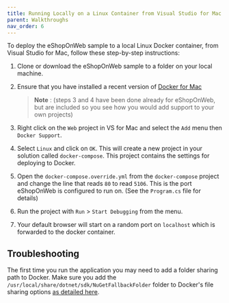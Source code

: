 ```yaml
---
title: Running Locally on a Linux Container from Visual Studio for Mac
parent: Walkthroughs
nav_order: 6
---
```


To deploy the eShopOnWeb sample to a local Linux Docker container, from Visual Studio for Mac, follow these step-by-step instructions:

1. Clone or download the eShopOnWeb sample to a folder on your local machine.

1. Ensure that you have installed a recent version of [Docker for Mac](https://docs.docker.com/docker-for-mac/install/)

   > **Note** : (steps 3 and 4 have been done already for eShopOnWeb, but are included so you see how you would add support to your own projects)

1. Right click on the `Web` project in VS for Mac and select the `Add` menu then `Docker Support`.

1. Select `Linux` and click on `OK`. This will create a new project in your solution called `docker-compose`. This project contains the settings for deploying to Docker.

1. Open the `docker-compose.override.yml` from the `docker-compose` project and change the line that reads `80` to read `5106`. This is the port eShopOnWeb is configured to run on. (See the `Program.cs` file for details)

1. Run the project with `Run` > `Start Debugging` from the menu.

1. Your default browser will start on a random port on `localhost` which is forwarded to the docker container.

## Troubleshooting

The first time you run the application you may need to add a folder sharing path to Docker. Make sure you add the `/usr/local/share/dotnet/sdk/NuGetFallbackFolder` folder to Docker's file sharing options [as detailed here](https://docs.microsoft.com/en-us/visualstudio/mac/docker-quickstart?view=vsmac-2019).